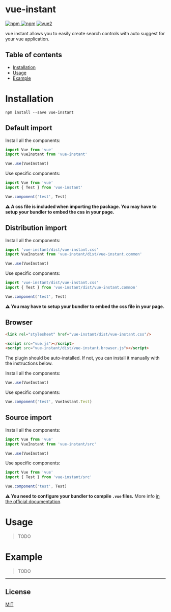 # vue-instant

[![npm](https://img.shields.io/npm/v/vue-instant.svg) ![npm](https://img.shields.io/npm/dm/vue-instant.svg)](https://www.npmjs.com/package/vue-instant)
[![vue2](https://img.shields.io/badge/vue-2.x-brightgreen.svg)](https://vuejs.org/)

vue instant allows you to easily create search controls with auto suggest for your vue application.
## Table of contents

- [Installation](#installation)
- [Usage](#usage)
- [Example](#example)

# Installation

```
npm install --save vue-instant
```

## Default import

Install all the components:

```javascript
import Vue from 'vue'
import VueInstant from 'vue-instant'

Vue.use(VueInstant)
```

Use specific components:

```javascript
import Vue from 'vue'
import { Test } from 'vue-instant'

Vue.component('test', Test)
```

**⚠️ A css file is included when importing the package. You may have to setup your bundler to embed the css in your page.**

## Distribution import

Install all the components:

```javascript
import 'vue-instant/dist/vue-instant.css'
import VueInstant from 'vue-instant/dist/vue-instant.common'

Vue.use(VueInstant)
```

Use specific components:

```javascript
import 'vue-instant/dist/vue-instant.css'
import { Test } from 'vue-instant/dist/vue-instant.common'

Vue.component('test', Test)
```

**⚠️ You may have to setup your bundler to embed the css file in your page.**

## Browser

```html
<link rel="stylesheet" href="vue-instant/dist/vue-instant.css"/>

<script src="vue.js"></script>
<script src="vue-instant/dist/vue-instant.browser.js"></script>
```

The plugin should be auto-installed. If not, you can install it manually with the instructions below.

Install all the components:

```javascript
Vue.use(VueInstant)
```

Use specific components:

```javascript
Vue.component('test', VueInstant.Test)
```

## Source import

Install all the components:

```javascript
import Vue from 'vue'
import VueInstant from 'vue-instant/src'

Vue.use(VueInstant)
```

Use specific components:

```javascript
import Vue from 'vue'
import { Test } from 'vue-instant/src'

Vue.component('test', Test)
```

**⚠️ You need to configure your bundler to compile `.vue` files.** More info [in the official documentation](https://vuejs.org/v2/guide/single-file-components.html).

# Usage

> TODO

# Example

> TODO

---


## License

[MIT](http://opensource.org/licenses/MIT)
